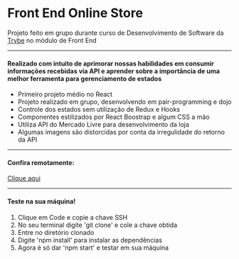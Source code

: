 <h1>Front End Online Store</h1>


Projeto feito em grupo durante curso de Desenvolvimento de Software da <a href="https://www.betrybe.com/" target="_blank" >Trybe</a> no módulo de Front End
<hr>
<h4>Realizado com intuito de aprimorar nossas habilidades em consumir informações recebidas via API e aprender sobre a importância de uma melhor ferramenta para gerenciamento de estados</h4>

<ul>
  <li>Primeiro projeto médio no React</li>
  <li>Projeto realizado em grupo, desenvolvendo em pair-programming e dojo</li>
  <li>Controle dos estados sem utilização de Redux e Hooks</li>
  <li>Componentes estilizados por React Boostrap e algum CSS a mão</li>
  <li>Utiliza API do Mercado Livre para desenvolvimento da loja</li>
  <li>Algumas imagens são distorcidas por conta da irregulidade do retorno da API</li>
</ul>
<hr>
<h4>Confira remotamente:</h4> <a href="https://front-end-store-ten.vercel.app/" targe='_blank'>Clique aqui</a>
<hr>

<h4>Teste na sua máquina!</h4>
<ol>
  <li>Clique em Code e copie a chave SSH</li>
  <li>No seu terminal digite 'git clone' e cole a chave obtida</li>
  <li>Entre no diretório clonado</li>
  <li>Digite 'npm install' para instalar as dependências</li>
  <li>Agora é só dar 'npm start' e testar em sua máquina</li>
</ol>
